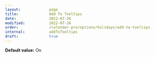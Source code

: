 ```yaml
---
layout:             page
title:              Add To Tooltips
date:               2022-07-26
modified:           2022-07-26
order:              /calendar-pro/options/holidays/add-to-tooltips
internal:           addToTooltips
draft:              true
---
```

**Default value:** On
